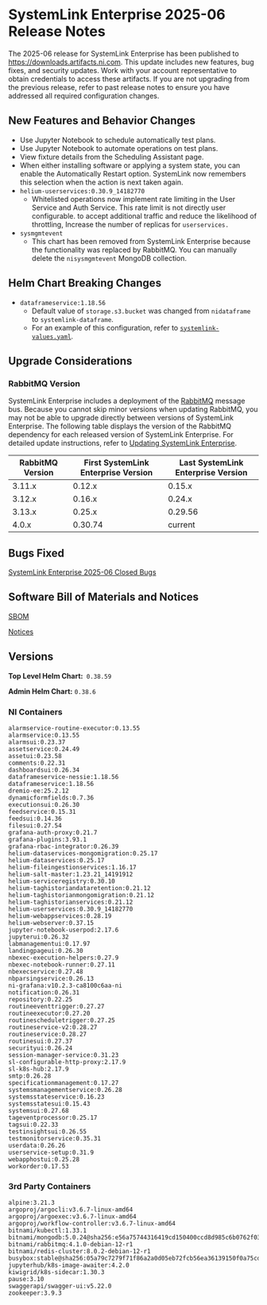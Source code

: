 # SystemLink Enterprise 2025-06 Release Notes

The 2025-06 release for SystemLink Enterprise has been published to
<https://downloads.artifacts.ni.com>. This update includes new features, bug
fixes, and security updates. Work with your account representative to obtain
credentials to access these artifacts. If you are not upgrading from the
previous release, refer to past release notes to ensure you have addressed all
required configuration changes.

## New Features and Behavior Changes

- Use Jupyter Notebook to schedule automatically test plans.
- Use Jupyter Notebook to automate operations on test plans.
- View fixture details from the Scheduling Assistant page.
- When either installing software or applying a system state, you can enable the
  Automatically Restart option. SystemLink now remembers this selection when the
  action is next taken again.
- `helium-userservices:0.30.9_14182770`
  - Whitelisted operations now implement rate limiting in the User Service and
    Auth Service. This rate limit is not directly user configurable. to accept
    additional traffic and reduce the likelihood of throttling, Increase the
    number of replicas for `userservices.`
- `sysmgmtevent`
  - This chart has been removed from SystemLink Enterprise because the
    functionality was replaced by RabbitMQ. You can manually delete the
    `nisysmgmtevent` MongoDB collection.

## Helm Chart Breaking Changes

- `dataframeservice:1.18.56`
  - Default value of `storage.s3.bucket` was changed from `nidataframe` to
    `systemlink-dataframe`.
  - For an example of this configuration, refer to
    [`systemlink-values.yaml`](https://github.com/ni/install-systemlink-enterprise/blob/main/getting-started/templates/systemlink-values.yaml#L716).

## Upgrade Considerations

### RabbitMQ Version

SystemLink Enterprise includes a deployment of the
[RabbitMQ](https://www.rabbitmq.com/) message bus. Because you cannot skip minor
versions when updating RabbitMQ, you may not be able to upgrade directly between
versions of SystemLink Enterprise. The following table displays the version of
the RabbitMQ dependency for each released version of SystemLink Enterprise. For
detailed update instructions, refer to
[Updating SystemLink Enterprise](https://www.ni.com/docs/en-US/bundle/systemlink-enterprise/page/updating-systemlink-enterprise.html).

| RabbitMQ Version | First SystemLink Enterprise Version | Last SystemLink Enterprise Version |
| ---------------- | ----------------------------------- | ---------------------------------- |
| 3.11.x           | 0.12.x                              | 0.15.x                             |
| 3.12.x           | 0.16.x                              | 0.24.x                             |
| 3.13.x           | 0.25.x                              | 0.29.56                            |
| 4.0.x            | 0.30.74                             | current                            |

## Bugs Fixed

[SystemLink Enterprise 2025-06 Closed Bugs](https://github.com/ni/install-systemlink-enterprise/tree/2025-06/release-notes/2025-06/closed-bugs-sle-2025-06.xlsx)

## Software Bill of Materials and Notices

[SBOM](https://github.com/ni/install-systemlink-enterprise/tree/2025-06/release-notes/2025-06/sbom)

[Notices](https://github.com/ni/install-systemlink-enterprise/tree/2025-06/release-notes/2025-06/notices)

## Versions

**Top Level Helm Chart:** `0.38.59`

**Admin Helm Chart:** `0.38.6`

### NI Containers

```text
alarmservice-routine-executor:0.13.55
alarmservice:0.13.55
alarmsui:0.23.37
assetservice:0.24.49
assetui:0.23.58
comments:0.22.31
dashboardsui:0.26.34
dataframeservice-nessie:1.18.56
dataframeservice:1.18.56
dremio-ee:25.2.12
dynamicformfields:0.7.36
executionsui:0.26.30
feedservice:0.15.31
feedsui:0.14.36
filesui:0.27.54
grafana-auth-proxy:0.21.7
grafana-plugins:3.93.1
grafana-rbac-integrator:0.26.39
helium-dataservices-mongomigration:0.25.17
helium-dataservices:0.25.17
helium-fileingestionservices:1.16.17
helium-salt-master:1.23.21_14191912
helium-serviceregistry:0.30.10
helium-taghistoriandataretention:0.21.12
helium-taghistorianmongomigration:0.21.12
helium-taghistorianservices:0.21.12
helium-userservices:0.30.9_14182770
helium-webappservices:0.28.19
helium-webserver:0.37.15
jupyter-notebook-userpod:2.17.6
jupyterui:0.26.32
labmanagementui:0.17.97
landingpageui:0.26.30
nbexec-execution-helpers:0.27.9
nbexec-notebook-runner:0.27.11
nbexecservice:0.27.48
nbparsingservice:0.26.13
ni-grafana:v10.2.3-ca8100c6aa-ni
notification:0.26.31
repository:0.22.25
routineeventtrigger:0.27.27
routineexecutor:0.27.20
routinescheduletrigger:0.27.25
routineservice-v2:0.28.27
routineservice:0.28.27
routinesui:0.27.37
securityui:0.26.24
session-manager-service:0.31.23
sl-configurable-http-proxy:2.17.9
sl-k8s-hub:2.17.9
smtp:0.26.28
specificationmanagement:0.17.27
systemsmanagementservice:0.26.28
systemsstateservice:0.16.23
systemsstatesui:0.15.43
systemsui:0.27.68
tageventprocessor:0.25.17
tagsui:0.22.33
testinsightsui:0.26.55
testmonitorservice:0.35.31
userdata:0.26.26
userservice-setup:0.31.9
webapphostui:0.25.28
workorder:0.17.53
```

### 3rd Party Containers

```text
alpine:3.21.3
argoproj/argocli:v3.6.7-linux-amd64
argoproj/argoexec:v3.6.7-linux-amd64
argoproj/workflow-controller:v3.6.7-linux-amd64
bitnami/kubectl:1.33.1
bitnami/mongodb:5.0.24@sha256:e56a75744316419cd150400ccd8d985c6b0762f03c7a3b015f233524d043731f
bitnami/rabbitmq:4.1.0-debian-12-r1
bitnami/redis-cluster:8.0.2-debian-12-r1
busybox:stable@sha256:05a79c7279f71f86a2a0d05eb72fcb56ea36139150f0a75cd87e80a4272e4e39
jupyterhub/k8s-image-awaiter:4.2.0
kiwigrid/k8s-sidecar:1.30.3
pause:3.10
swaggerapi/swagger-ui:v5.22.0
zookeeper:3.9.3
```
